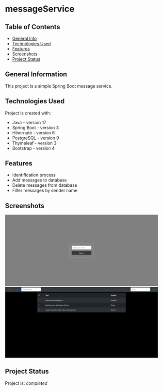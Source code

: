 # messageService

[//]: # (> Outline a brief description of your project.)
[//]: # (> Live demo [_here_]&#40;https://www.example.com&#41;. <!-- If you have the project hosted somewhere, include the link here. -->)

## Table of Contents
* [General Info](#general-information)
* [Technologies Used](#technologies-used)
* [Features](#features)
* [Screenshots](#screenshots)
* [Project Status](#project-status)


## General Information
This project is a simple Spring Boot message service. 


## Technologies Used
Project is created with:

- Java - version 17
- Spring Boot - version 3
- Hibernate - version 6
- PostgreSQL - version 9
- Thymeleaf - version 3
- Bootstrap - version 4


## Features
- Identification process
- Add messages to database
- Delete messages from database
- Filter messages by sender name


## Screenshots
![Example screenshot](./img/1.png)
![Example screenshot](./img/2.png)



## Project Status
Project is: _completed_ 





